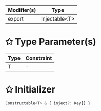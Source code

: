 | Modifier(s)                            | Type                     |
|----------------------------------------|--------------------------|
| export | Injectable&lt;T&gt; |

# &#10025; Type Parameter(s)

| Type | Constraint |
| ---- | ---------- |
| T    | -          |

# &#10025; Initializer

```ts
Constructable<T> & { inject?: Key[] }
```